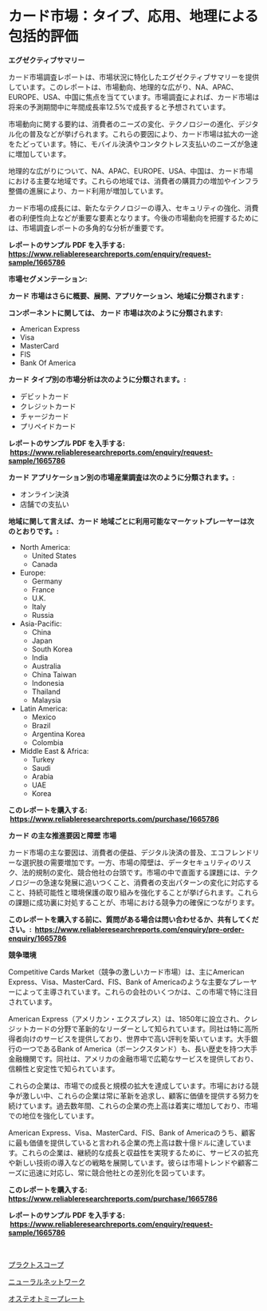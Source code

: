 <p><h1>カード市場：タイプ、応用、地理による包括的評価</h1></p><p><strong>エグゼクティブサマリー</strong></p>
<p><p>カード市場調査レポートは、市場状況に特化したエグゼクティブサマリーを提供しています。このレポートは、市場動向、地理的な広がり、NA、APAC、EUROPE、USA、中国に焦点を当てています。市場調査によれば、カード市場は将来の予測期間中に年間成長率12.5%で成長すると予想されています。</p><p>市場動向に関する要約は、消費者のニーズの変化、テクノロジーの進化、デジタル化の普及などが挙げられます。これらの要因により、カード市場は拡大の一途をたどっています。特に、モバイル決済やコンタクトレス支払いのニーズが急速に増加しています。</p><p>地理的な広がりについて、NA、APAC、EUROPE、USA、中国は、カード市場における主要な地域です。これらの地域では、消費者の購買力の増加やインフラ整備の進展により、カード利用が増加しています。</p><p>カード市場の成長には、新たなテクノロジーの導入、セキュリティの強化、消費者の利便性向上などが重要な要素となります。今後の市場動向を把握するためには、市場調査レポートの多角的な分析が重要です。</p></p>
<p><strong>レポートのサンプル PDF を入手する: <a href="https://www.reliableresearchreports.com/enquiry/request-sample/1665786">https://www.reliableresearchreports.com/enquiry/request-sample/1665786</a></strong></p>
<p><strong>市場セグメンテーション:</strong></p>
<p><strong> カード 市場はさらに概要、展開、アプリケーション、地域に分類されます :</strong></p>
<p><strong>コンポーネントに関しては、 カード 市場は次のように分類されます: &nbsp;</strong></p>
<p><ul><li>American Express</li><li>Visa</li><li>MasterCard</li><li>FIS</li><li>Bank Of America</li></ul></p>
<p><strong> カード タイプ別の市場分析は次のように分類されます。:</strong></p>
<p><ul><li>デビットカード</li><li>クレジットカード</li><li>チャージカード</li><li>プリペイドカード</li></ul></p>
<p><strong>レポートのサンプル PDF を入手する: &nbsp;<a href="https://www.reliableresearchreports.com/enquiry/request-sample/1665786">https://www.reliableresearchreports.com/enquiry/request-sample/1665786</a></strong></p>
<p><strong> カード アプリケーション別の市場産業調査は次のように分類されます。:</strong></p>
<p><ul><li>オンライン決済</li><li>店舗での支払い</li></ul></p>
<p><strong>地域に関して言えば、カード 地域ごとに利用可能なマーケットプレーヤーは次のとおりです。:</strong></p>
<p><ul>
    <li>
        North America:
        <ul>
            <li>United States</li>
            <li>Canada</li>
        </ul>
    </li>
    <li>
        Europe:
        <ul>
            <li>Germany</li>
            <li>France</li>
            <li>U.K.</li>
            <li>Italy</li>
            <li>Russia</li>
        </ul>
    </li>
    <li>
        Asia-Pacific:
        <ul>
            <li>China</li>
            <li>Japan</li>
            <li>South Korea</li>
            <li>India</li>
            <li>Australia</li>
            <li>China Taiwan</li>
            <li>Indonesia</li>
            <li>Thailand</li>
            <li>Malaysia</li>
        </ul>
    </li>
    <li>
        Latin America:
        <ul>
            <li>Mexico</li>
            <li>Brazil</li>
            <li>Argentina Korea</li>
            <li>Colombia</li>
        </ul>
    </li>
    <li>
        Middle East & Africa:
        <ul>
            <li>Turkey</li>
            <li>Saudi</li>
            <li>Arabia</li>
            <li>UAE</li>
            <li>Korea</li>
        </ul>
    </li>
    </ul></p>
<p><strong>このレポートを購入する: &nbsp;<a href="https://www.reliableresearchreports.com/purchase/1665786">https://www.reliableresearchreports.com/purchase/1665786</a></strong></p>
<p><strong>カード の主な推進要因と障壁 市場</strong></p>
<p><p>カード市場の主な要因は、消費者の便益、デジタル決済の普及、エコフレンドリーな選択肢の需要増加です。一方、市場の障壁は、データセキュリティのリスク、法的規制の変化、競合他社の台頭です。市場の中で直面する課題には、テクノロジーの急速な発展に追いつくこと、消費者の支出パターンの変化に対応すること、持続可能性と環境保護の取り組みを強化することが挙げられます。これらの課題に成功裏に対処することが、市場における競争力の確保につながります。</p></p>
<p><strong>このレポートを購入する前に、質問がある場合は問い合わせるか、共有してください。:&nbsp; <a href="https://www.reliableresearchreports.com/enquiry/pre-order-enquiry/1665786">https://www.reliableresearchreports.com/enquiry/pre-order-enquiry/1665786</a></strong></p>
<p><strong>競争環境</strong></p>
<p><p>Competitive Cards Market（競争の激しいカード市場）は、主にAmerican Express、Visa、MasterCard、FIS、Bank of Americaのような主要なプレーヤーによって主導されています。これらの会社のいくつかは、この市場で特に注目されています。</p><p>American Express（アメリカン・エクスプレス）は、1850年に設立され、クレジットカードの分野で革新的なリーダーとして知られています。同社は特に高所得者向けのサービスを提供しており、世界中で高い評判を築いています。大手銀行の一つであるBank of America（ボーンクスタンド）も、長い歴史を持つ大手金融機関です。同社は、アメリカの金融市場で広範なサービスを提供しており、信頼性と安定性で知られています。</p><p>これらの企業は、市場での成長と規模の拡大を達成しています。市場における競争が激しい中、これらの企業は常に革新を追求し、顧客に価値を提供する努力を続けています。過去数年間、これらの企業の売上高は着実に増加しており、市場での地位を強化しています。</p><p>American Express、Visa、MasterCard、FIS、Bank of Americaのうち、顧客に最も価値を提供していると言われる企業の売上高は数十億ドルに達しています。これらの企業は、継続的な成長と収益性を実現するために、サービスの拡充や新しい技術の導入などの戦略を展開しています。彼らは市場トレンドや顧客ニーズに迅速に対応し、常に競合他社との差別化を図っています。</p></p>
<p><strong>このレポートを購入する: &nbsp; <a href="https://www.reliableresearchreports.com/purchase/1665786">https://www.reliableresearchreports.com/purchase/1665786</a></strong></p>
<p><strong>レポートのサンプル PDF を入手する: &nbsp;<a href="https://www.reliableresearchreports.com/enquiry/request-sample/1665786">https://www.reliableresearchreports.com/enquiry/request-sample/1665786</a></strong><strong></strong></p>
<p>&nbsp;</p>
<p><p><a href="https://medium.com/@horaceogisich78/%E6%AC%A1%E3%81%AE%E6%96%87%E7%AB%A0%E3%82%92%E6%97%A5%E6%9C%AC%E8%AA%9E%E3%81%AB%E7%BF%BB%E8%A8%B3%E3%81%97%E3%81%BE%E3%81%99-%E3%83%97%E3%83%A9%E3%82%AF%E3%83%88%E3%82%B9%E3%82%B3%E3%83%BC%E3%83%97%E3%81%AE%E5%B8%82%E5%A0%B4%E3%82%B7%E3%82%A7%E3%82%A2%E3%81%AE%E6%8E%A8%E7%A7%BB%E3%81%A8%E5%B8%82%E5%A0%B4%E6%88%90%E9%95%B7%E3%83%88%E3%83%AC%E3%83%B3%E3%83%892024%E5%B9%B4%E3%81%8B%E3%82%892031%E5%B9%B4%E3%81%BE%E3%81%A7-600716adc2d9">プラクトスコープ</a></p><p><a href="https://medium.com/@roberts65david/%E3%83%8B%E3%83%A5%E3%83%BC%E3%83%A9%E3%83%AB%E3%83%8D%E3%83%83%E3%83%88%E3%83%AF%E3%83%BC%E3%82%AF%E5%B8%82%E5%A0%B4-%E5%B8%82%E5%A0%B4%E3%82%B7%E3%82%A7%E3%82%A2-%E5%B8%82%E5%A0%B4%E3%83%88%E3%83%AC%E3%83%B3%E3%83%89-%E3%81%8A%E3%82%88%E3%81%B3%E5%B0%86%E6%9D%A5%E3%81%AE%E6%88%90%E9%95%B7%E3%82%92%E6%8E%A2%E3%82%8B-83e82287491c">ニューラルネットワーク</a></p><p><a href="https://medium.com/@carolynsparkly/%E9%AA%A8%E5%88%87%E3%82%8A%E3%83%97%E3%83%AC%E3%83%BC%E3%83%88%E5%B8%82%E5%A0%B4%E3%81%AE%E3%83%A1%E3%83%88%E3%83%AA%E3%82%AF%E3%82%B9%E3%82%92%E8%A7%A3%E8%AA%AD%E3%81%99%E3%82%8B-%E5%B8%82%E5%A0%B4%E3%82%B7%E3%82%A7%E3%82%A2-%E3%83%88%E3%83%AC%E3%83%B3%E3%83%89-%E6%88%90%E9%95%B7%E3%83%91%E3%82%BF%E3%83%BC%E3%83%B3-e54abf0a0264">オステオトミープレート</a></p></p>